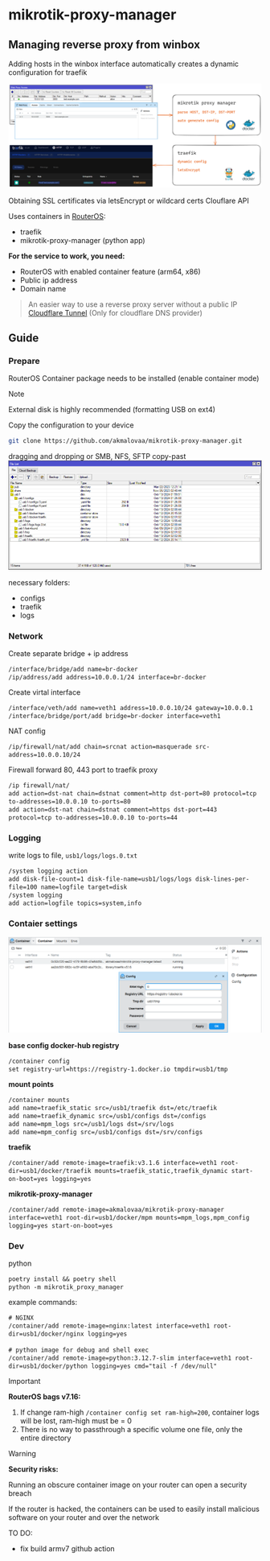 # mikrotik-proxy-manager

## Managing reverse proxy from winbox

Adding hosts in the winbox interface automatically creates a dynamic configuration for traefik

![scheme](./images/scheme.excalidraw.png)

Obtaining SSL certificates via letsEncrypt or wildcard certs Clouflare API


Uses containers in [RouterOS](https://help.mikrotik.com/docs/display/ROS/Container):
- traefik
- mikrotik-proxy-manager (python app) 

**For the service to work, you need:**
- RouterOS with enabled container feature (arm64, x86)
- Public ip address
- Domain name

> An easier way to use a reverse proxy server without a public IP [Cloudflare Tunnel](https://developers.cloudflare.com/cloudflare-one/connections/connect-networks/) (Only for cloudflare DNS provider)

## Guide

### Prepare
RouterOS Container package needs to be installed (enable container mode)

> [!NOTE]  
> External disk is highly recommended (formatting USB on ext4)

Copy the configuration to your device
```bash
git clone https://github.com/akmalovaa/mikrotik-proxy-manager.git 
```
dragging and dropping or SMB, NFS, SFTP copy-past
![files](./images/files.png)

necessary folders:
- configs
- traefik
- logs

### Network
Create separate bridge + ip address 
```routeros
/interface/bridge/add name=br-docker
/ip/address/add address=10.0.0.1/24 interface=br-docker
```
Create virtal interface
```routeros
/interface/veth/add name=veth1 address=10.0.0.10/24 gateway=10.0.0.1
/interface/bridge/port/add bridge=br-docker interface=veth1
```
NAT config
```routeros
/ip/firewall/nat/add chain=srcnat action=masquerade src-address=10.0.0.10/24
```

Firewall forward 80, 443 port to traefik proxy
```routeros
/ip firewall/nat/
add action=dst-nat chain=dstnat comment=http dst-port=80 protocol=tcp to-addresses=10.0.0.10 to-ports=80
add action=dst-nat chain=dstnat comment=https dst-port=443 protocol=tcp to-addresses=10.0.0.10 to-ports=44
```

### Logging

write logs to file, `usb1/logs/logs.0.txt`
```routeros
/system logging action
add disk-file-count=1 disk-file-name=usb1/logs/logs disk-lines-per-file=100 name=logfile target=disk
/system logging
add action=logfile topics=system,info
```


### Contaier settings

![containers](./images/containers.png)

**base config docker-hub registry**
```routeros
/container config
set registry-url=https://registry-1.docker.io tmpdir=usb1/tmp
```

**mount points**
```routeros
/container mounts
add name=traefik_static src=/usb1/traefik dst=/etc/traefik
add name=traefik_dynamic src=/usb1/configs dst=/configs
add name=mpm_logs src=/usb1/logs dst=/srv/logs
add name=mpm_config src=/usb1/configs dst=/srv/configs
```

**traefik**
```routeros
/container/add remote-image=traefik:v3.1.6 interface=veth1 root-dir=usb1/docker/traefik mounts=traefik_static,traefik_dynamic start-on-boot=yes logging=yes
```

**mikrotik-proxy-manager**
```routeros
/container/add remote-image=akmalovaa/mikrotik-proxy-manager interface=veth1 root-dir=usb1/docker/mpm mounts=mpm_logs,mpm_config logging=yes start-on-boot=yes
```

### Dev 

python
```
poetry install && poetry shell
python -m mikrotik_proxy_manager
```


example commands:
```shell
# NGINX
/container/add remote-image=nginx:latest interface=veth1 root-dir=usb1/docker/nginx logging=yes

# python image for debug and shell exec
/container/add remote-image=python:3.12.7-slim interface=veth1 root-dir=usb1/docker/python logging=yes cmd="tail -f /dev/null"
```

> [!IMPORTANT] 
> **RouterOS bags v7.16:**
> 1. If change ram-high `/container config set ram-high=200`, container logs will be lost, ram-high must be = 0
> 2. There is no way to passthrough a specific volume one file, only the entire directory
>

> [!WARNING]  
> **Security risks:**
> 
> Running an obscure container image on your router can open a security breach
> 
> If the router is hacked, the containers can be used to easily install malicious software on your router and over the network

TO DO:
- fix build armv7 github action